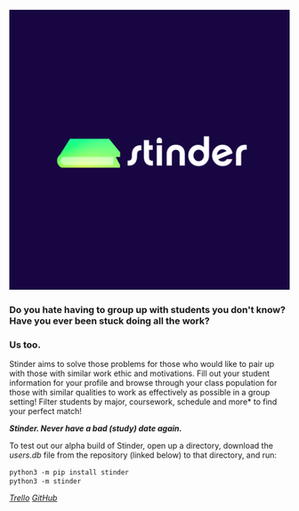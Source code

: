 ![alt text](https://github.com/gibbons-eddie/Stinder/blob/main/stinder/resources/images/IMG_4845.JPG)

<h3>Do you hate having to group up with students you don't know? Have you ever been stuck doing all the work?</h3>
<h3>Us too.</h3>

Stinder aims to solve those problems for those who would like to pair up with those with similar work ethic and motivations. Fill out your student information for your profile and browse through your class population for those with similar qualities to work as effectively as possible in a group setting! Filter students by major, coursework, schedule and more* to find your perfect match!

***Stinder. Never have a bad (study) date again.***

To test out our alpha build of Stinder, open up a directory, download the *users.db* file from the repository (linked below) to that directory, and run: 

    python3 -m pip install stinder
    python3 -m stinder

[*Trello*](https://trello.com/b/WMZnG8PD/stinder)
[*GitHub*](https://github.com/gibbons-eddie/Stinder)
